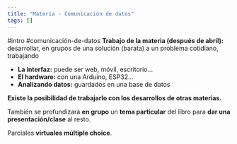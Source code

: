```yaml
---
title: "Materia - Comunicación de datos"
tags: []
---
```

#intro #comunicación-de-datos
**Trabajo de la materia (después de abril):** desarrollar, en grupos de  una solución (barata) a un problema cotidiano, trabajando
- **La interfaz:** puede ser web, móvil, escritorio...
- **El hardware:** con una Arduino, ESP32...
- **Analizando datos:** guardados en una base de datos

**Existe la posibilidad de trabajarlo con los desarrollos de otras materias.**

También se profundizará **en grupo** un **tema particular** del libro para **dar una presentación/clase** al resto.

Parciales **virtuales múltiple choice**.